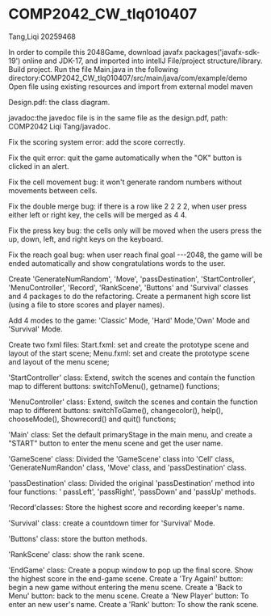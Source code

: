 # COMP2042_CW_tlq010407
Tang,Liqi 20259468

In order to compile this 2048Game, download javafx packages('javafx-sdk-19') online and JDK-17, and imported into intellJ File/project structure/library.
Build project.
Run the file Main.java in the following directory:COMP2042_CW_tlq010407/src/main/java/com/example/demo
Open file using existing resources and import from external model maven

Design.pdf: the class diagram.

javadoc:the javedoc file is in the same file as the design.pdf, path: COMP2042 Liqi Tang/javadoc.

Fix the scoring system error: add the score correctly. 

Fix the quit error: quit the game automatically when the "OK" button is clicked in an alert. 

Fix the cell movement bug: it won't generate random numbers without movements between cells.

Fix the double merge bug: if there is a row like 2 2 2 2, when user press either left or right key, the cells will be merged as 4 4.

Fix the press key bug: the cells only will be moved when the users press the up, down, left, and right keys on the keyboard.

Fix the reach goal bug: when user reach final goal ---2048, the game will be ended automatically and show congratulations words to the user.

Create 'GenerateNumRandom', 'Move', 'passDestination', 'StartController', 'MenuController', 'Record', 'RankScene', 'Buttons' and 'Survival' classes and 4 packages to do the refactoring. 
Create a permanent high score list (using a file to store scores and player names). 

Add 4 modes to the game: 'Classic' Mode, 'Hard' Mode,'Own' Mode and 'Survival' Mode.

Create two fxml files:
Start.fxml: set and create the prototype scene and layout of the start scene; 
Menu.fxml: set and create the prototype scene and layout of the menu scene;

'StartController' class: 
Extend, switch the scenes and contain the function map to different buttons: switchToMenu(), getname() functions;

'MenuController' class: 
Extend, switch the scenes and contain the function map to different buttons: 
switchToGame(), changecolor(), help(), chooseMode(), Showrecord() and quit() functions;

'Main' class: 
Set the default primaryStage in the main menu, and create a "START" button to enter the menu scene and get the user name.

'GameScene' class: 
Divided the 'GameScene' class into 'Cell' class, 'GenerateNumRandon' class, 'Move' class, and 'passDestination' class.

'passDestination' class: 
Divided the original 'passDestination' method into four functions: ' passLeft', 'passRight', 'passDown' and 'passUp' methods.

'Record'classes: Store the highest score and recording keeper's name.

'Survival' class: create a countdown timer for 'Survival' Mode.

'Buttons' class: store the button methods.

'RankScene' class: show the rank scene.

'EndGame' class: 
Create a popup window to pop up the final score. Show the highest score in the end-game scene. 
Create a 'Try Again!' button: begin a new game without entering the menu scene. 
Create a 'Back to Menu' button: back to the menu scene.
Create a 'New Player' button: To enter an new user's name.
Create a 'Rank' button: To show the rank scene.
